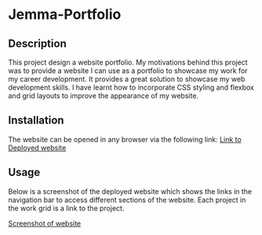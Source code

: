# Jemma-Portfolio

## Description

This project design a website portfolio. My motivations behind this project was to provide a website I can use as a portfolio to showcase my work for my career development. It provides a great solution to showcase my web development skills. I have learnt how to incorporate CSS styling and flexbox and grid layouts to improve the appearance of my website.

## Installation

The website can be opened in any browser via the following link: 
[Link to Deployed website](https://jemnz.github.io/Jemma-Portfolio/)

## Usage

Below is a screenshot of the deployed website which shows the links in the navigation bar to access different sections of the website. Each project in the work grid is a link to the project.

[Screenshot of website](images/Bootstrap-website-screenshot.jpg)


